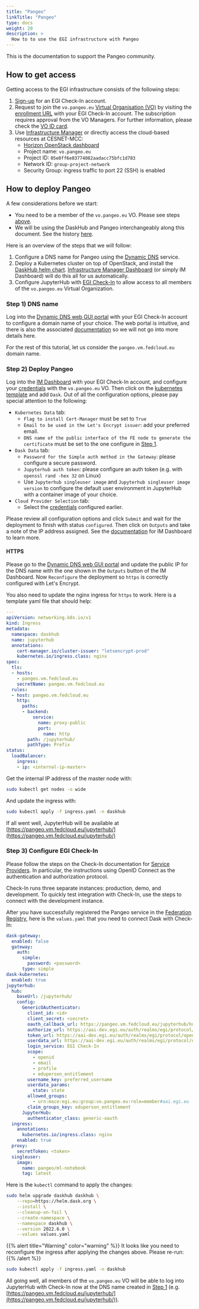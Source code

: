 ```yaml
---
title: "Pangeo"
linkTitle: "Pangeo"
type: docs
weight: 20
description: >
  How to to use the EGI infrastructure with Pangeo
---
```


This is the documentation to support the Pangeo community.

## How to get access

Getting access to the EGI infrastructure consists of the following steps:

1. [Sign-up](../../aai/check-in/signup/) for an EGI Check-In account.
1. Request to join the `vo.pangeo.eu`
   [Virtual Organisation (VO)](https://confluence.egi.eu/display/EGIG/Virtual+organisation)
   by visiting the [enrollment URL](https://aai.egi.eu/registry/co_petitions/start/coef:386)
   with your EGI Check-In account. The subscription requires approval from the
   VO Managers. For further information, please check the
   [VO ID card](https://operations-portal.egi.eu/vo/view/voname/vo.pangeo.eu).
1. Use [Infrastructure Manager](../../compute/orchestration/im/) or directly
   access the cloud-based resources at CESNET-MCC:
   * [Horizon OpenStack dashboard](https://dashboard.cloud.muni.cz/)
   * Project name: `vo.pangeo.eu`
   * Project ID: `05e0ff6e03774082aadacc75bfc1d783`
   * Network ID: `group-project-network`
   * Security Group: ingress traffic to port 22 (SSH) is enabled

## How to deploy Pangeo

A few considerations before we start:

* You need to be a member of the `vo.pangeo.eu` VO. Please
see steps [above](#how-to-get-access).
* We will be using the DaskHub and Pangeo interchangeably along this document.
See the history [here](https://blog.dask.org/2020/08/31/helm_daskhub).

Here is an overview of the steps that we will follow:

1. Configure a DNS name for Pangeo using the
[Dynamic DNS](../../compute/cloud-compute/dynamic-dns/) service.
1. Deploy a Kubernetes cluster on top of OpenStack, and install
the [DaskHub helm chart](https://helm.dask.org/).
[Infrastructure Manager Dashboard](../../compute/orchestration/im/dashboard/)
(or simply IM Dashboard) will do this all for us automatically.
1. Configure JupyterHub with [EGI Check-In](../../aai/check-in/) to allow
access to all members of the `vo.pangeo.eu` Virtual Organization.

### Step 1) DNS name

Log into the [Dynamic DNS web GUI portal](https://nsupdate.fedcloud.eu/)
with your EGI Check-In account to configure a domain name of your choice.
The web portal is intuitive, and there is also the associated
[documentation](../../compute/cloud-compute/dynamic-dns/) so we will not
go into more details here.

For the rest of this tutorial, let us consider the `pangeo.vm.fedcloud.eu`
domain name.

### Step 2) Deploy Pangeo

Log into the [IM Dashboard](https://im.egi.eu/im-dashboard/)
with your EGI Check-In account, and configure your
[credentials](../../compute/orchestration/im/dashboard/#cloud-credentials)
with the `vo.pangeo.eu` VO. Then click on the
[kubernetes template](https://im.egi.eu/im-dashboard/configure?selected_tosca=kubernetes.yaml)
and add `Dask`. Out of all the configuration options, please pay special
attention to the following:

* `Kubernetes Data` tab:
  * `Flag to install Cert-Manager` must be set to `True`
  * `Email to be used in the Let's Encrypt issuer`: add your preferred email.
  * `DNS name of the public interface of the FE node to generate the certificate`
       must be set to the one configure in [Step 1](#step-1-dns-name).
* `Dask Data` tab:
  * `Password for the Simple auth method in the Gateway`: please configure a
     secure password.
  * `Jupyterhub auth token`: please configure an auth token (e.g.
    with `openssl rand -hex 32` on Linux)
  * Use `Jupyterhub singleuser image` and `Jupyterhub singleuser image version`
    to configure the default user environment in JupyterHub with a container
    image of your choice.
* `Cloud Provider Selection` tab:
  * Select the [credentials](../../compute/orchestration/im/dashboard/#cloud-credentials)
    configured earlier.

Please review all configuration options and click `Submit` and wait for the
deployment to finish with status `configured`. Then click on `Outputs` and
take a note of the IP address assigned. See the
[documentation](../../compute/orchestration/im/dashboard/#infrastructures)
for IM Dashboard to learn more.

#### HTTPS

Please go to the [Dynamic DNS web GUI portal](https://nsupdate.fedcloud.eu/)
and update the public IP for the DNS name with the one shown in the `Outputs`
button of the IM Dashboard. Now `Reconfigure` the deployment so `https` is
correctly configured with Let's Encrypt.

You also need to update the nginx ingress for `https` to work. Here is
a template yaml file that should help:

```yaml
---
apiVersion: networking.k8s.io/v1
kind: Ingress
metadata:
  namespace: daskhub
  name: jupyterhub
  annotations:
    cert-manager.io/cluster-issuer: "letsencrypt-prod"
    kubernetes.io/ingress.class: nginx
spec:
  tls:
  - hosts:
    - pangeo.vm.fedcloud.eu
    secretName: pangeo.vm.fedcloud.eu
  rules:
  - host: pangeo.vm.fedcloud.eu
    http:
      paths:
      - backend:
          service:
            name: proxy-public
            port:
              name: http
        path: /jupyterhub/
        pathType: Prefix
status:
  loadBalancer:
    ingress:
    - ip: <internal-ip-master>
```

Get the internal IP address of the master node with:

```bash
sudo kubectl get nodes -o wide
```

And update the ingress with:

```bash
sudo kubectl apply -f ingress.yaml -n daskhub
```

If all went well, JupyterHub will be available at
[https://pangeo.vm.fedcloud.eu/jupyterhub/](https://pangeo.vm.fedcloud.eu/jupyterhub/)

### Step 3) Configure EGI Check-In

Please follow the steps on the Check-In documentation for
[Service Providers](https://docs.egi.eu/providers/check-in/sp/). In particular,
the instructions using OpenID Connect as the authentication and authorization
protocol.

Check-In runs three separate instances: production, demo, and development.
To quickly test integration with Check-In, use the steps to connect with the
development instance.

After you have successfully registered the Pangeo service in the
[Federation Registry](https://aai.egi.eu/federation), here is the `values.yaml`
that you need to connect Dask with Check-In:

```yaml
dask-gateway:
  enabled: false
  gateway:
    auth:
      simple:
        password: <password>
      type: simple
dask-kubernetes:
  enabled: true
jupyterhub:
  hub:
    baseUrl: /jupyterhub/
    config:
      GenericOAuthenticator:
        client_id: <id>
        client_secret: <secret>
        oauth_callback_url: https://pangeo.vm.fedcloud.eu/jupyterhub/hub/oauth_callback
        authorize_url: https://aai-dev.egi.eu/auth/realms/egi/protocol/openid-connect/auth
        token_url: https://aai-dev.egi.eu/auth/realms/egi/protocol/openid-connect/token
        userdata_url: https://aai-dev.egi.eu/auth/realms/egi/protocol/openid-connect/userinfo
        login_service: EGI Check-In
        scope:
          - openid
          - email
          - profile
          - eduperson_entitlement
        username_key: preferred_username
        userdata_params:
          state: state
        allowed_groups:
          - urn:mace:egi.eu:group:vo.pangeo.eu:role=member#aai.egi.eu
        claim_groups_key: eduperson_entitlement
      JupyterHub:
        authenticator_class: generic-oauth
  ingress:
    annotations:
      kubernetes.io/ingress.class: nginx
    enabled: true
  proxy:
    secretToken: <token>
  singleuser:
    image:
      name: pangeo/ml-notebook
      tag: latest
```

Here is the `kubectl` command to apply the changes:

```bash
sudo helm upgrade daskhub daskhub \
    --repo=https://helm.dask.org \
    --install \
    --cleanup-on-fail \
    --create-namespace \
    --namespace daskhub \
    --version 2022.6.0 \
    --values values.yaml
```

{{% alert title="Warning" color="warning" %}} 
It looks like you need to reconfigure the ingress after applying the changes
above. Please re-run:{{% /alert %}}

```bash
sudo kubectl apply -f ingress.yaml -n daskhub
```

All going well, all members of the `vo.pangeo.eu` VO will be able to log into
JupyterHub with Check-In now at the DNS name created in [Step 1](#step-1-dns-name)
(e.g. [https://pangeo.vm.fedcloud.eu/jupyterhub/](https://pangeo.vm.fedcloud.eu/jupyterhub/)).
